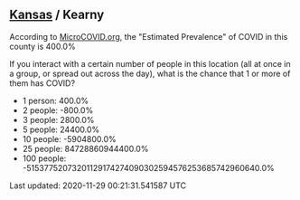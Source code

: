 
## [Kansas](/united-states/kansas) / Kearny

According to [MicroCOVID.org](http://microcovid.org),
the "Estimated Prevalence" of COVID in this county is 400.0%

If you interact with a certain number of people in this location
(all at once in a group, or spread out across the day), what is the chance that
1 or more of them has COVID?

- 1 person: 400.0%
- 2 people: -800.0%
- 3 people: 2800.0%
- 5 people: 24400.0%
- 10 people: -5904800.0%
- 25 people: 84728860944400.0%
- 100 people: -51537752073201129174274090302594576253685742960640.0%

Last updated: 2020-11-29 00:21:31.541587 UTC
